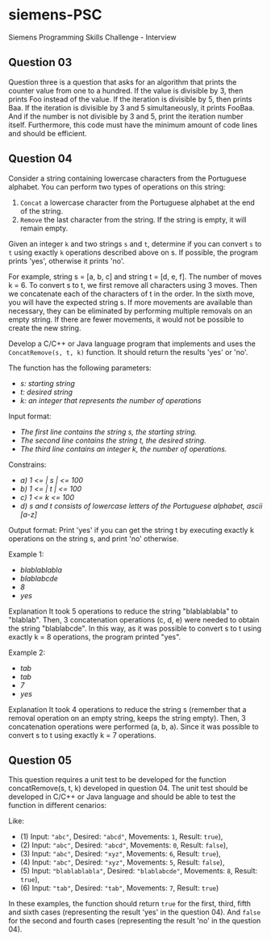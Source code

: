 # siemens-PSC
Siemens Programming Skills Challenge - Interview

Question 03
-----------
Question three is a question that asks for an algorithm that prints the counter value from one to a hundred. If the value is divisible by 3, then prints Foo instead of the value. If the iteration is divisible by 5, then prints Baa. If the iteration is divisible by 3 and 5 simultaneously, it prints FooBaa. And if the number is not divisible by 3 and 5, print the iteration number itself. Furthermore, this code must have the minimum amount of code lines and should be efficient.


Question 04
-----------
Consider a string containing lowercase characters from the Portuguese alphabet. You can perform two types of operations on this string:
1. `Concat` a lowercase character from the Portuguese alphabet at the end of the string.
2. `Remove` the last character from the string. If the string is empty, it will remain empty.

Given an integer `k` and two strings `s` and `t`, determine if you can convert `s` to `t` using exactly `k` operations described above on s. If possible, the program prints 'yes', otherwise it prints 'no'.

For example, string s = [a, b, c] and string t = [d, e, f]. The number of moves k = 6. To convert s to t, we first remove all characters using 3 moves. Then we concatenate each of the characters of t in the order. In the sixth move, you will have the expected string s. If more movements are available than necessary, they can be eliminated by performing multiple removals on an empty string. If there are fewer movements, it would not be possible to create the new string.

Develop a C/C++ or Java language program that implements and uses the `ConcatRemove(s, t, k)` function. It should return the results 'yes' or 'no'.

The function has the following parameters:
- *s: starting string*
- *t: desired string*
- *k: an integer that represents the number of operations*

Input format:
- *The first line contains the string s, the starting string.*
- *The second line contains the string t, the desired string.*
- *The third line contains an integer k, the number of operations.*

Constrains:
- *a) 1 <= | s | <= 100*
- *b) 1 <= | t | <= 100*
- *c) 1 <= k <= 100*
- *d) s and t consists of lowercase letters of the Portuguese alphabet, ascii [a-z]*

Output format:
Print 'yes' if you can get the string t by executing exactly k operations on the string s, and print 'no' otherwise.

Example 1:
- *blablablabla*
- *blablabcde*
- *8*
- *yes*

Explanation
It took 5 operations to reduce the string "blablablabla" to "blablab". Then, 3 concatenation operations (c, d, e) were needed to obtain the string "blablabcde".
In this way, as it was possible to convert s to t using exactly k = 8 operations, the program printed "yes".

Example 2:
- *tab*
- *tab*
- *7*
- *yes*

Explanation
It took 4 operations to reduce the string s (remember that a removal operation on an empty string, keeps the string empty). Then, 3 concatenation operations were performed (a, b, a). Since it was possible to convert s to t using exactly k = 7 operations.

Question 05
-----------
This question requires a unit test to be developed for the function concatRemove(s, t, k) developed in question 04. The unit test should be developed in C/C++ or Java language and should be able to test the function in different cenarios:

Like:
- (1) Input: `"abc"`, Desired: `"abcd"`, Movements: `1`, Result: `true`),
- (2) Input: `"abc"`, Desired: `"abcd"`, Movements: `0`, Result: `false`),
- (3) Input: `"abc"`, Desired: `"xyz"`, Movements: `6`, Result: `true`),
- (4) Input: `"abc"`, Desired: `"xyz"`, Movements: `5`, Result: `false`),
- (5) Input: `"blablablabla"`, Desired: `"blablabcde"`, Movements: `8`, Result: `true`),
- (6) Input: `"tab"`, Desired: `"tab"`, Movements: `7`, Result: `true`)

In these examples, the function should return `true` for the first, third, fifth and sixth cases (representing the result 'yes' in the question 04). And `false` for the second and fourth cases (representing the result 'no' in the question 04).
